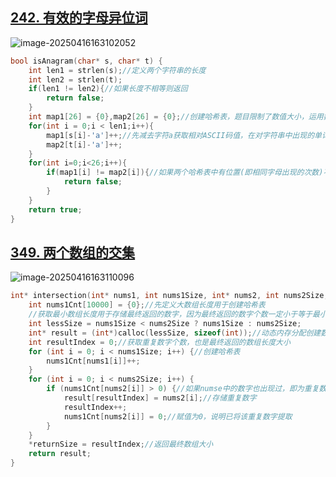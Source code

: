 ## [242. 有效的字母异位词](https://leetcode.cn/problems/valid-anagram/) 

![image-20250416163102052](https://gggzxh.oss-cn-beijing.aliyuncs.com/img/20250416163102052.png) 

```c
bool isAnagram(char* s, char* t) {
    int len1 = strlen(s);//定义两个字符串的长度
    int len2 = strlen(t);
    if(len1 != len2){//如果长度不相等则返回
        return false;
    }
    int map1[26] = {0},map2[26] = {0};//创建哈希表，题目限制了数值大小，运用数组来创建,26个字母创建26个单位长度即足够
    for(int i = 0;i < len1;i++){
        map1[s[i]-'a']++;//先减去字符a获取相对ASCII码值，在对字符串中出现的单词所在的位置(即出现次数)+1
        map2[t[i]-'a']++;
    }
    for(int i=0;i<26;i++){
        if(map1[i] != map2[i]){//如果两个哈希表中有位置(即相同字母出现的次数)不相等的，返回false
            return false;
        }
    }
    return true;
}
```

## [349. 两个数组的交集](https://leetcode.cn/problems/intersection-of-two-arrays/) 

![image-20250416163110096](https://gggzxh.oss-cn-beijing.aliyuncs.com/img/20250416163110096.png) 

```c
int* intersection(int* nums1, int nums1Size, int* nums2, int nums2Size,int* returnSize) {
    int nums1Cnt[10000] = {0};//先定义大数组长度用于创建哈希表
    //获取最小数组长度用于存储最终返回的数字，因为最终返回的数字个数一定小于等于最小数组大小
    int lessSize = nums1Size < nums2Size ? nums1Size : nums2Size;
    int* result = (int*)calloc(lessSize, sizeof(int));//动态内存分配创建数组用于存储数子
    int resultIndex = 0;//获取重复数字个数，也是最终返回的数组长度大小
    for (int i = 0; i < nums1Size; i++) {//创建哈希表
        nums1Cnt[nums1[i]]++;
    }
    for (int i = 0; i < nums2Size; i++) {
        if (nums1Cnt[nums2[i]] > 0) {//如果numse中的数字也出现过，即为重复数字
            result[resultIndex] = nums2[i];//存储重复数字
            resultIndex++;
            nums1Cnt[nums2[i]] = 0;//赋值为0，说明已将该重复数字提取
        }
    }
    *returnSize = resultIndex;//返回最终数组大小
    return result;
}
```

